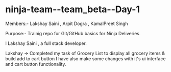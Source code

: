 # ninja-team--team_beta--Day-1

Members:- Lakshay Saini , Arpit Dogra , KamalPreet Singh

Purpose:- Trainig repo for Git/GitHub basics for Ninja Deliveries

I Lakshay Saini , a full stack developer.

Lakshay -> Completed my task of Grocery List to display all grocery items & build add to cart button 
            I have also make some changes with it's ui interface and cart button functionality.
